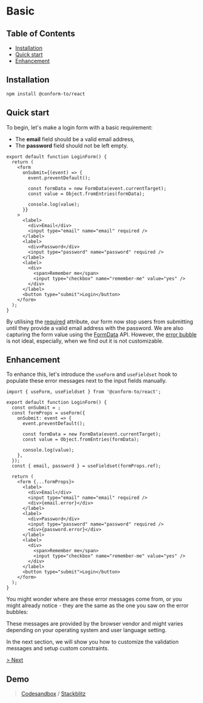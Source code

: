 # Basic

<!-- aside -->

## Table of Contents

- [Installation](#installation)
- [Quick start](#quick-start)
- [Enhancement](#enhancement)

<!-- /aside -->

## Installation

```sh
npm install @conform-to/react
```

## Quick start

To begin, let's make a login form with a basic requirement:

- The **email** field should be a valid email address,
- The **password** field should not be left empty.

```tsx
export default function LoginForm() {
  return (
    <form
      onSubmit={(event) => {
        event.preventDefault();

        const formData = new FormData(event.currentTarget);
        const value = Object.fromEntries(formData);

        console.log(value);
      }}
    >
      <label>
        <div>Email</div>
        <input type="email" name="email" required />
      </label>
      <label>
        <div>Password</div>
        <input type="password" name="password" required />
      </label>
      <label>
        <div>
          <span>Remember me</span>
          <input type="checkbox" name="remember-me" value="yes" />
        </div>
      </label>
      <button type="submit">Login</button>
    </form>
  );
}
```

By utilising the [required](https://developer.mozilla.org/en-US/docs/Web/HTML/Attributes/required) attribute, our form now stop users from submitting until they provide a valid email address with the password. We are also capturing the form value using the [FormData](https://developer.mozilla.org/en-US/docs/Web/API/FormData) API. However, the [error bubble](https://codesandbox.io/s/cocky-fermi-zwjort?file=/src/App.js) is not ideal, especially, when we find out it is not customizable.

## Enhancement

To enhance this, let's introduce the `useForm` and `useFieldset` hook to populate these error messages next to the input fields manually.

```tsx
import { useForm, useFieldset } from '@conform-to/react';

export default function LoginForm() {
  const onSubmit = ;
  const formProps = useForm({
    onSubmit: event => {
      event.preventDefault();

      const formData = new FormData(event.currentTarget);
      const value = Object.fromEntries(formData);

      console.log(value);
    },
  });
  const { email, password } = useFieldset(formProps.ref);

  return (
    <form {...formProps}>
      <label>
        <div>Email</div>
        <input type="email" name="email" required />
        <div>{email.error}</div>
      </label>
      <label>
        <div>Password</div>
        <input type="password" name="password" required />
        <div>{password.error}</div>
      </label>
      <label>
        <div>
          <span>Remember me</span>
          <input type="checkbox" name="remember-me" value="yes" />
        </div>
      </label>
      <button type="submit">Login</button>
    </form>
  );
}
```

You might wonder where are these error messages come from, or you might already notice - they are the same as the one you saw on the error bubbles:

These messages are provided by the browser vendor and might varies depending on your operating system and user language setting.

In the next section, we will show you how to customize the validation messages and setup custom constraints.

[> Next](../constraint)

## Demo

> [Codesandbox](https://codesandbox.io/s/github/edmundhung/conform/tree/v0.3.0/examples/basic) / [Stackblitz](https://stackblitz.com/github/edmundhung/conform/tree/v0.3.0/examples/basic)

